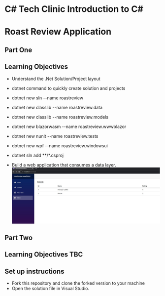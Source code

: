 # C# Tech Clinic Introduction to C#
# Roast Review Application

## Part One
## Learning Objectives
- Understand the .Net Solution/Project layout
- dotnet command to quickly create solution and projects
- dotnet new sln --name roastreview
- dotnet new classlib --name roastreview.data
- dotnet new classlib --name roastreview.models
- dotnet new blazorwasm --name roastreview.wwwblazor
- dotnet new nunit --name roastreview.tests
- dotnet new wpf --name roastreview.windowsui
- dotnet sln add **/*.csproj

- Build a  web application that consumes a data layer.
![title](assets/blazorwww1.JPG)



## Part Two
## Learning Objectives TBC

## Set up instructions
- Fork this repository and clone the forked version to your machine
- Open the solution file in Visual Studio.

